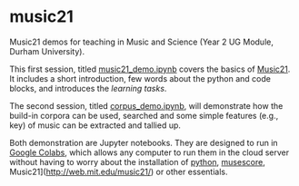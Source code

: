 # music21
Music21 demos for teaching in Music and Science (Year 2 UG Module, Durham University).

This first session, titled [music21_demo.ipynb](https://github.com/tuomaseerola/music21/blob/master/music21_demo.ipynb) covers the basics of [Music21](http://web.mit.edu/music21/). It includes a short introduction, few words about the python and code blocks, and introduces the *learning tasks*.

The second session, titled [corpus_demo.ipynb](https://github.com/tuomaseerola/music21/blob/master/corpus_demo.ipynb), will demonstrate how the build-in corpora can be used, searched and some simple features (e.g., key) of music can be extracted and tallied up.

Both demonstration are Jupyter notebooks. They are designed to run in [Google Colabs](https://colab.research.google.com/notebooks/intro.ipynb#recent=true), which allows any computer to run them in the cloud server without having to worry about the installation of [python](https://www.python.org), [musescore](https://musescore.org/en), Music21](http://web.mit.edu/music21/) or other essentials.


